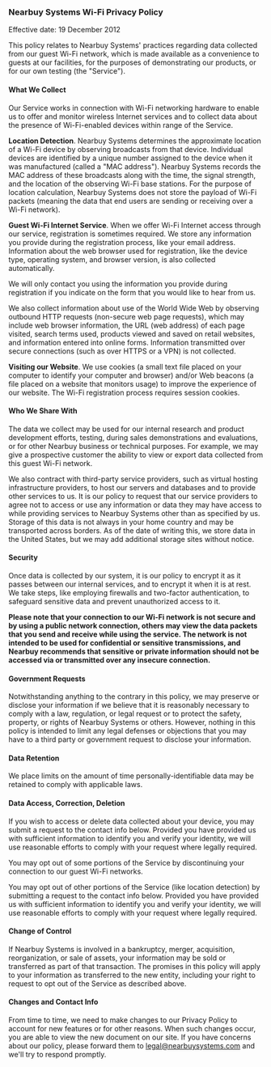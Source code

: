 ### Nearbuy Systems Wi-Fi Privacy Policy

Effective date: 19 December 2012

This policy relates to Nearbuy Systems' practices regarding data collected from our guest Wi-Fi network, which is made available as a convenience to guests at our facilities, for the purposes of demonstrating our products, or for our own testing (the "Service").
#### What We CollectOur Service works in connection with Wi-Fi networking hardware to enable us to offer and monitor wireless Internet services and to collect data about the presence of Wi-Fi-enabled devices within range of the Service. __Location Detection__. Nearbuy Systems determines the approximate location of a Wi-Fi device by observing broadcasts from that device. Individual devices are identified by a unique number assigned to the device when it was manufactured (called a "MAC address"). Nearbuy Systems records the MAC address of these broadcasts along with the time, the signal strength, and the location of the observing Wi-Fi base stations. For the purpose of location calculation, Nearbuy Systems does not store the payload of Wi-Fi packets (meaning the data that end users are sending or receiving over a Wi-Fi network). __Guest Wi-Fi Internet Service__. When we offer Wi-Fi Internet access through our service, registration is sometimes required. We store any information you provide during the registration process, like your email address. Information about the web browser used for registration, like the device type, operating system, and browser version, is also collected automatically. 
We will only contact you using the information you provide during registration if you indicate on the form that you would like to hear from us. We also collect information about use of the World Wide Web by observing outbound HTTP requests (non-secure web page requests), which may include web browser information, the URL (web address) of each page visited, search terms used, products viewed and saved on retail websites, and information entered into online forms. Information transmitted over secure connections (such as over HTTPS or a VPN) is not collected.__Visiting our Website__. We use cookies (a small text file placed on your computer to identify your computer and browser) and/or Web beacons (a file placed on a website that monitors usage) to improve the experience of our website. The Wi-Fi registration process requires  session cookies. #### Who We Share WithThe data we collect may be used for our internal research and product development efforts, testing, during sales demonstrations and evaluations, or for other Nearbuy business or technical purposes. For example, we may give a prospective customer the ability to view or export data collected from this guest Wi-Fi network. We also contract with third-party service providers, such as virtual hosting infrastructure providers, to host our servers and databases and to provide other services to us.  It is our policy to request that our service providers to agree not to access or use any information or data they may have access to while providing services to Nearbuy Systems other than as specified by us. Storage of this data is not always in your home country and may be transported across borders.  As of the date of writing this, we store data in the United States, but we may add additional storage sites without notice. #### SecurityOnce data is collected by our system, it is our policy to encrypt it as it passes between our internal services, and to encrypt it when it is at rest. We take steps, like employing firewalls and two-factor authentication, to safeguard sensitive data and prevent unauthorized access to it. 
__Please note that your connection to our Wi-Fi network is not secure and by using a public network connection, others may view the data packets that you send and receive while using the service. The network is not intended to be used for confidential or sensitive transmissions, and Nearbuy recommends that sensitive or private information should not be accessed via or transmitted over any insecure connection.__#### Government RequestsNotwithstanding anything to the contrary in this policy, we may preserve or disclose your information if we believe that it is reasonably necessary to comply with a law, regulation, or legal request or to protect the safety, property, or rights of Nearbuy Systems or others. However, nothing in this policy is intended to limit any legal defenses or objections that you may have to a third party or government request to disclose your information.#### Data RetentionWe place limits on the amount of time personally-identifiable data may be retained to comply with applicable laws. #### Data Access, Correction, DeletionIf you wish to access or delete data collected about your device, you may submit a request to the contact info below.  Provided you have provided us with sufficient information to identify you and verify your identity, we will use reasonable efforts to comply with your request where legally required. You may opt out of some portions of the Service by discontinuing your connection to our guest Wi-Fi networks. You may opt out of other portions of the Service (like location detection) by submitting a request to the contact info below.  Provided you have provided us with sufficient information to identify you and verify your identity, we will use reasonable efforts to comply with your request where legally required.#### Change of ControlIf Nearbuy Systems is involved in a bankruptcy, merger, acquisition, reorganization, or sale of assets, your information may be sold or transferred as part of that transaction. The promises in this policy will apply to your information as transferred to the new entity, including your right to request to opt out of the Service as described above.#### Changes and Contact InfoFrom time to time, we need to make changes to our Privacy Policy to account for new features or for other reasons. When such changes occur, you are able to view the new document on our site. If you have concerns about our policy, please forward them to <legal@nearbuysystems.com> and we'll try to respond promptly.
